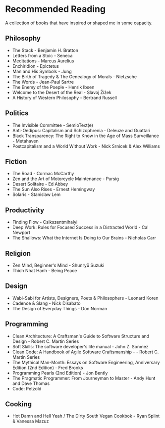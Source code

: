 # Recommended Reading
A collection of books that have inspired or shaped me in some capacity.

## Philosophy

- The Stack -  Benjamin H. Bratton
- Letters from a Stoic - Seneca
- Meditations - Marcus Aurelius
- Enchiridion - Epictetus
- Man and His Symbols - Jung
- The Birth of Tragedy & The Genealogy of Morals - Nietzsche 
- The Words - Jean-Paul Sartre
- The Enemy of the Poeple - Henrik Ibsen
- Welcome to the Desert of the Real - Slavoj Žižek
- A History of Western Philosophy - Bertrand Russell

## Politics
- The Invisible Committee - SemioText(e)
- Anti-Oedipus: Capitalism and Schizophrenia - Deleuze and Guattari
- Black Transparency: The Right to Know in the Age of Mass Surveillance - Metahaven
- Postcapitalism and a World Without Work - Nick Srnicek & Alex Williams

## Fiction
- The Road - Cormac McCarthy
- Zen and the Art of Motorcycle Maintenance - Pursig
- Desert Solitaire - Ed Abbey
- The Sun Also Rises - Ernest Hemingway
- Solaris - Stanislaw Lem

## Productivity
- Finding Flow - Csikszentmihalyi
- Deep Work: Rules for Focused Success in a Distracted World - Cal Newport
- The Shallows: What the Internet Is Doing to Our Brains - Nicholas Carr

## Religion
- Zen Mind, Beginner's Mind - Shunryū Suzuki
- Thich Nhat Hanh - Being Peace

## Design
- Wabi-Sabi for Artists, Designers, Poets & Philosophers - Leonard Koren
- Cadence & Slang - Nick Disabato
- The Design of Everyday Things - Don Norman

## Programming
- Clean Architecture: A Craftsman's Guide to Software Structure and Design - Robert C. Martin Series
- Soft Skills: The software developer's life manual - John Z. Sonmez
- Clean Code: A Handbook of Agile Software Craftsmanship - - Robert C. Martin Series
- The Mythical Man-Month: Essays on Software Engineering, Anniversary Edition (2nd Edition) - Fred Brooks
- Programming Pearls (2nd Edition) - Jon Bently
- The Pragmatic Programmer: From Journeyman to Master - Andy Hunt and Dave Thomas
- Code: Petzold

## Cooking
- Hot Damn and Hell Yeah / The Dirty South Vegan Cookbok - Ryan Splint & Vanessa Mazuz

